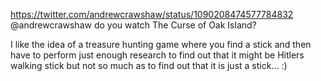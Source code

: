 https://twitter.com/andrewcrawshaw/status/1090208474577784832 @andrewcrawshaw do you watch The Curse of Oak Island?

I like the idea of a treasure hunting game where you find a stick and then have to perform just enough research to find out that it might be Hitlers walking stick but not so much as to find out that it is just a stick... :) 